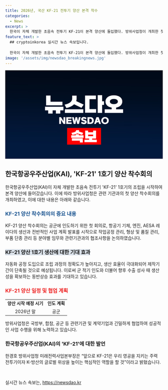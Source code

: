 ```yaml
---
title: 2026년, 국산 KF-21 전투기 양산 본격 착수
categories:
  - News
excerpt: >
  한국이 자체 개발한 초음속 전투기 KF-21이 본격 양산에 돌입했다. 방위사업청이 개최한 첫 양산 착수회의에는 국방부, 합참, 공군, 국방과학연구소, 계약 기업 등이 참석했다. 이로써 KF-21은 군 적기 인도와 향후 수출을 향한 생산성 향상이 기대된다. 양산 1호기는 2026년 말 공군에 인도될 예정이며, 방위사업청은 성공적인 사업 수행을 위해 관련기관과 협업할 것으로 밝혔다. KF-21은 K-방산의 글로벌 위상을 높이는 주력 전투기로 기대되고 있다. (정책브리핑)
feature_text: >
  ## cryptoinkorea 실시간 뉴스 속보입니다.

  한국이 자체 개발한 초음속 전투기 KF-21이 본격 양산에 돌입했다. 방위사업청이 개최한 첫 양산 착수회의에는 국방부, 합참, 공군, 국방과학연구소, 계약 기업 등이 참석했다. 이로써 KF-21은 군 적기 인도와 향후 수출을 향한 생산성 향상이 기대된다. 양산 1호기는 2026년 말 공군에 인도될 예정이며, 방위사업청은 성공적인 사업 수행을 위해 관련기관과 협업할 것으로 밝혔다. KF-21은 K-방산의 글로벌 위상을 높이는 주력 전투기로 기대되고 있다. (정책브리핑)
image: '/assets/img/newsdao_breakingnews.jpg'
---
```


<p><img src="/assets/img/newsdao_breakingnews.jpg" alt="cryptoinkorea 속보" /></p>

<h2 data-ke-size="size26">한국항공우주산업(KAI), 'KF-21' 1호기 양산 착수회의</h2>

<p data-ke-size="size16">한국항공우주산업(KAI)이 자체 개발한 초음속 전투기 'KF-21' 1호기의 조립을 시작하여 본격 양산에 들어갔습니다. 이에 따라 방위사업청은 관련 기관과의 첫 양산 착수회의를 개최하였고, 이에 대한 내용은 아래와 같습니다.</p>

<h3><b><span style="color: #1a5490;">KF-21 양산 착수회의의 중요 내용</span></b></h3>

<p data-ke-size="size16">KF-21 양산 착수회의는 공군에 인도하기 위한 첫 회의로, 항공기 기체, 엔진, AESA 레이다의 생산과 전반적인 사업 계획 발표를 시작으로 작업공정 관리, 형상 및 품질 관리, 부품 단종 관리 등 분야별 임무와 관련기관과의 협조사항을 논의하였습니다.</p>

<h3><b><span style="background-color: #21538527;">KF-21 양산 1호기 생산에 대한 기대 효과</span></b></h3>

<p data-ke-size="size16">자동화 공정 도입으로 조립 과정의 정확도가 높아지고, 생산 효율이 극대화되어 제작기간이 단축될 것으로 예상됩니다. 이로써 군 적기 인도와 더불어 향후 수출 성사 때 생산성을 확보하는 동반상승 효과를 기대하고 있습니다.</p>

<h3><b><span style="color: #ee2323;">KF-21 양산 일정 및 협업 계획</span></b></h3>

<table>
   <tbody>
      <tr>
         <td style="text-align: center; height: 17px;"><b>양산 시작 예정 시기</b></td>
         <td style="text-align: center; height: 17px;"><b>인도 계획</b></td>
      </tr>
      <tr>
         <td style="text-align: center; height: 17px;">2026년 말</td>
         <td style="text-align: center; height: 17px;">공군</td>
      </tr>
   </tbody>
</table>

<p data-ke-size="size16">방위사업청은 국방부, 합참, 공군 등 관련기관 및 계약기업과 긴밀하게 협업하여 성공적인 사업 수행을 위해 노력하고 있습니다.</p>

<h3><b>한국항공우주산업(KAI)의 'KF-21'에 대한 발언</b></h3>

<p data-ke-size="size16">한경호 방위사업청 미래전력사업본부장은 “앞으로 KF-21은 우리 영공을 지키는 주력 전투기이자 K-방산의 글로벌 위상을 높이는 핵심적인 역할을 할 것”이라고 밝혔습니다.</p>

<p data-ke-size="size16">&nbsp;</p>
실시간 뉴스 속보는, <a href="https://newsdao.kr" rel="dofollow">https://newsdao.kr</a>


